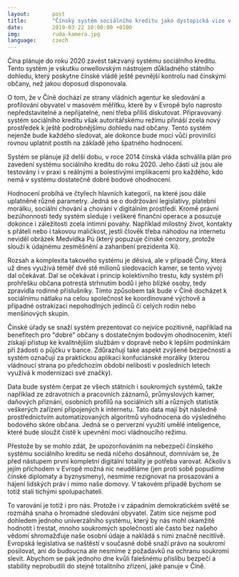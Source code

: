 ```yaml
---
layout:       post
title:        "Čínský systém sociálního kreditu jako dystopická vize v praxi"
date:         2019-03-22 10:00:00 +0100
img:          ruda-kamera.jpg
language:     czech
---
```


Čína plánuje do roku 2020 zavést takzvaný systému sociálního kreditu. Tento systém je vskutku orwellovským nástrojem důkladného státního dohledu, který poskytne čínské vládě ještě pevnější kontrolu nad čínskými občany, než jakou doposud disponovala.

<!--more-->

O tom, že v Číně dochází ze strany vládních agentur ke sledování a profilování obyvatel v masovém měřítku, které by v Evropě bylo naprosto nepředstavitelné a nepřijatelné, není třeba příliš diskutovat. Připravovaný systém sociálního kreditu však autoritářskému režimu přináší zcela nový prostředek k ještě podrobnějšímu dohledu nad občany. Tento systém nejenže bude každého sledovat, ale dokonce bude moci vůči provinilci rovnou uplatnit postih na základě jeho špatného hodnocení.

Systém se plánuje již delší dobu, v roce 2014 čínská vláda schválila plán pro zavedení systému sociálního kreditu do roku 2020. Jeho části už jsou ale testovány i v praxi s reálnými a bolestivými implikacemi pro každého, kdo nemá v systému dostatečně dobré bodové ohodnocení.

Hodnocení probíhá ve čtyřech hlavních kategorií, na které jsou dále uplatněné různé parametry. Jedná se o dodržování legislativy, platební morálku, sociální chování a chování v digitálním prostředí. Kromě právní bezúhonnosti tedy systém sleduje i veškeré finanční operace a posuzuje dokonce i záležitosti zcela intimní povahy. Například milostný život, kontakty s přáteli nebo i takovou maličkost, jestli člověk třeba náhodou na internetu neviděl obrázek Medvídka Pú (který popuzuje čínské cenzory, protože slouží k údajnému zesměšnění a zahanbení prezidenta Xi).

Rozsah a komplexita takového systému je děsivá, ale v případě Číny, která už dnes využívá téměř dvě stě milionů sledovacích kamer, se tento vývoj dal očekávat. Dal se očekávat i princip kolektivního trestu, kdy systém při prohřešku občana potrestá strhnutím bodů i jeho blízké osoby, tedy zpravidla rodinné příslušníky. Tímto způsobem tak bude v Číně docházet k sociálnímu nátlaku na celou společnost ke koordinované výchově a případné ostrakizaci nepohodlných jedinců či celých rodin nebo menšinových skupin.

Čínské úřady se snaží systém prezentovat co nejvíce pozitivně, například na benefitech pro "dobré" občany s dostatečným bodovým ohodnocením, kteří získají přístup ke kvalitnějším službám v dopravě nebo k lepším podmínkám při žádosti o půjčku v bance. Zdůrazňují také aspekt zvýšené bezpečnosti a systém označují za praktickou aplikaci konfuciánské morálky (kterou vládnoucí strana po předchozím období nelibosti v posledních letech využívá k modernizaci své značky).

Data bude systém čerpat ze všech státních i soukromých systémů, takže například ze zdravotních a pracovních záznamů, průmyslových kamer, daňových přiznání, osobních profilů na sociálních sítí a různých statistik veškerých zařízení připojených k internetu. Tato data mají být následně prostřednictvím automatizovaných algoritmů vyhodnocena do výsledného bodového skóre občana. Jedná se o perverzní využití umělé inteligence, které bude sloužit čistě k upevnění moci vládnoucího režimu.

Přestože by se mohlo zdát, že upozorňováním na nebezpečí čínského systému sociálního kreditu se nedá ničeho dosáhnout, domnívám se, že před nástupem první kompletní digitální totality je potřeba varovat. Ačkoliv s jejím příchodem v Evropě možná nic neuděláme (jen proti sobě popudíme čínské diplomaty a byznysmeny), nesmíme rezignovat na prosazování a hájení lidských práv i mimo naše domovy. V takovém případě bychom se totiž stali tichými spolupachateli.

To varování je totiž i pro nás. Protože i v západním demokratickém světě se rozmáhá snaha o hromadné sledování obyvatel. Zatím sice nejsme pod dohledem jednoho univerzálního systému, který by nás mohl okamžitě hodnotit i trestat, mnoho soukromých společností ale často bez našeho vědomí shromažďuje naše osobní údaje a nakládá s nimi značně necitlivě. Evropská legislativa se naštěstí v současné době snaží právo na soukromí posilovat, ani do budoucna ale nesmíme z požadavků na ochranu soukromí slevit. Abychom se pak jednoho dne kvůli falešnému příslibu bezpečí a stability neprobudili do stejně totalitního zřízení, jaké panuje v Číně.

